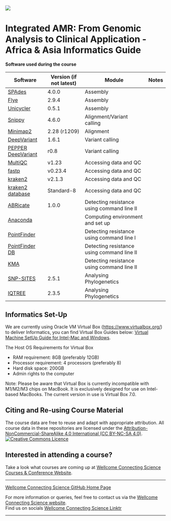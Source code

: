 # <img src="course_data/WCS_ACORN_Logo.png"/>
# Integrated AMR: From Genomic Analysis to Clinical Application - Africa & Asia Informatics Guide

**Software used during the course**         

| Software | Version (if not latest) | Module | Notes |
|-------------|--------------|----------|-------------|
| [SPAdes](https://github.com/ablab/spades) | 4.0.0 | Assembly |  |
| [Flye](https://github.com/mikolmogorov/Flye) | 2.9.4 | Assembly |  |
| [Unicycler](https://github.com/rrwick/Unicycler?tab=readme-ov-file#install-from-source) | 0.5.1 | Assembly |  |
| [Snippy](https://github.com/tseemann/snippy) | 4.6.0 | Alignment/Variant calling |  |
| [Minimap2](https://github.com/lh3/minimap2?tab=readme-ov-file) | 2.28 (r1209) | Alignment |  |
| [DeepVariant](https://github.com/google/deepvariant) | 1.6.1 | Variant calling |  |
| [PEPPER DeepVariant](https://github.com/kishwarshafin/pepper) | r0.8 | Variant calling |  |
| [MultiQC](https://github.com/MultiQC/MultiQC) | v1.23 | Accessing data and QC |  |
| [fastp](https://github.com/OpenGene/fastp) | v0.23.4 | Accessing data and QC |  |
| [kraken2](https://github.com/DerrickWood/kraken2) | v2.1.3 | Accessing data and QC |  |
| [kraken2 database](https://genome-idx.s3.amazonaws.com/kraken/k2_standard_08gb_20240605.tar.gz) | Standard-8 | Accessing data and QC |  |
| [ABRicate](https://github.com/tseemann/abricate) | 1.0.0 | Detecting resistance using command line II |  |
| [Anaconda](https://repo.anaconda.com/archive/Anaconda3-2024.06-1-Linux-x86_64.sh) |  | Computing environment and set up |  |
| [PointFinder](https://bitbucket.org/genomicepidemiology/pointfinder_db/src/master/) |  | Detecting resistance using command line I |  |
| [PointFinder DB](https://bitbucket.org/genomicepidemiology/pointfinder_db/src/master/) |  | Detecting resistance using command line II |  |
| [KMA](https://bitbucket.org/genomicepidemiology/pointfinder_db/src/master/) |  | Detecting resistance using command line II |  |
| [SNP-SITES](https://github.com/sanger-pathogens/snp-sites) | 2.5.1 | Analysing Phylogenetics |  |
| [IQTREE](http://www.iqtree.org/doc/Quickstart) | 2.3.5 | Analysing Phylogenetics |  |

## Informatics Set-Up
We are currently using Oracle VM Virtual Box (https://www.virtualbox.org/) to deliver Informatics, you can find Virtual Box Guides below:
[Virtual Machine SetUp Guide for Intel-Mac and Windows](https://github.com/WCSCourses/index/blob/main/VM%20Guide.pdf). <br />

The Host OS Requirements for Virtual Box <br />
- RAM requirement: 8GB (preferably 12GB) <br />
- Processor requirement: 4 processors (preferably 8) <br />
- Hard disk space: 200GB <br />
- Admin rights to the computer <br />

Note: Please be aware that Virtual Box is currently incompatible with M1/M2/M3 chips on MacBook.
It is exclusively designed for use on Intel-based MacBooks. The current version in use is Virtual Box 7.0.

## Citing and Re-using Course Material

The course data are free to reuse and adapt with appropriate attribution. All course data in these repositories are licensed under the <a rel="license" href="https://creativecommons.org/licenses/by-nc-sa/4.0/">Attribution-NonCommercial-ShareAlike 4.0 International (CC BY-NC-SA 4.0)</a>. <a rel="license" href="http://creativecommons.org/licenses/by/4.0/"><img alt="Creative Commons Licence" style="border-width:0" src="https://i.creativecommons.org/l/by-nc-sa/4.0/88x31.png" /></a><br /> 

## Interested in attending a course?

Take a look what courses are coming up at [Wellcome Connecting Science Courses & Conference Website](https://coursesandconferences.wellcomeconnectingscience.org/our-events/).

---

[Wellcome Connecting Science GitHub Home Page](https://github.com/WCSCourses) 

For more information or queries, feel free to contact us via the [Wellcome Connecting Science website](https://coursesandconferences.wellcomeconnectingscience.org).<br /> 
Find us on socials [Wellcome Connecting Science Linktr](https://linktr.ee/eventswcs)

---
